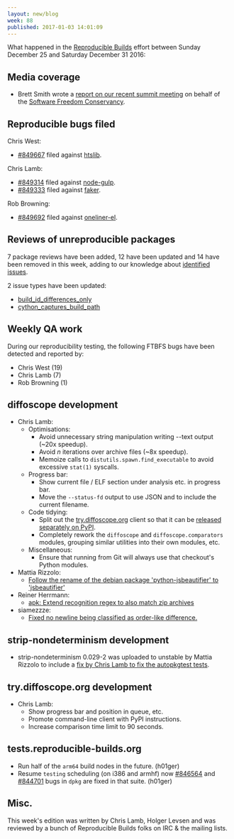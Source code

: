 ```yaml
---
layout: new/blog
week: 88
published: 2017-01-03 14:01:09
---
```


What happened in the [Reproducible Builds](https://wiki.debian.org/ReproducibleBuilds) effort between Sunday December 25 and Saturday December 31 2016:

Media coverage
--------------

- Brett Smith wrote a [report on our recent summit meeting](https://sfconservancy.org/blog/2016/dec/26/reproducible-builds-summit-report/) on behalf of the [Software Freedom Conservancy](https://sfconservancy.org/).


Reproducible bugs filed
-----------------------

Chris West:

* [#849667](https://bugs.debian.org/849667) filed against [htslib](https://tracker.debian.org/pkg/htslib).

Chris Lamb:

* [#849314](https://bugs.debian.org/849314) filed against [node-gulp](https://tracker.debian.org/pkg/node-gulp).
* [#849333](https://bugs.debian.org/849333) filed against [faker](https://tracker.debian.org/pkg/faker).

Rob Browning:

* [#849692](https://bugs.debian.org/849692) filed against [oneliner-el](https://tracker.debian.org/pkg/oneliner-el).


Reviews of unreproducible packages
----------------------------------

7 package reviews have been added, 12 have been updated and 14 have been removed in this week,
adding to our knowledge about [identified issues](https://tests.reproducible-builds.org/debian/index_issues.html).

2 issue types have been updated:

- [build\_id\_differences\_only](https://salsa.debian.org/reproducible-builds/reproducible-notes/commit/4f97097e)
- [cython\_captures\_build\_path](https://salsa.debian.org/reproducible-builds/reproducible-notes/commit/424ae5e0)

Weekly QA work
--------------

During our reproducibility testing, the following FTBFS bugs have been detected and
reported by:

 - Chris West (19)
 - Chris Lamb (7)
 - Rob Browning (1)


diffoscope development
----------------------


- Chris Lamb:
  - Optimisations:
    - Avoid unnecessary string manipulation writing --text output (~20x speedup).
    - Avoid *n* iterations over archive files (~8x speedup).
    - Memoize calls to `distutils.spawn.find_executable` to avoid excessive `stat(1)` syscalls.
  - Progress bar:
    - Show current file / ELF section under analysis etc. in progress bar.
    - Move the ``--status-fd`` output to use JSON and to include the current filename.
  - Code tidying:
    - Split out the [try.diffoscope.org](https://try.diffoscope.org) client so that it can be [released separately on PyPI](https://pypi.python.org/pypi/trydiffoscope).
    - Completely rework the `diffoscope` and `diffoscope.comparators` modules, grouping similar utilities into their own modules, etc.
  - Miscellaneous:
    - Ensure that running from Git will always use that checkout's Python modules.
- Mattia Rizzolo:
  - [Follow the rename of the debian package 'python-jsbeautifier' to 'jsbeautifier'](https://salsa.debian.org/reproducible-builds/diffoscope/commit/cdeef66)
- Reiner Herrmann:
  - [apk: Extend recognition regex to also match zip archives](https://salsa.debian.org/reproducible-builds/diffoscope/commit/2b4a5c4)
- siamezzze:
  - [Fixed no newline being classified as order-like difference.](https://salsa.debian.org/reproducible-builds/diffoscope/commit/ac63991)


strip-nondeterminism development
--------------------------------

- strip-nondeterminism 0.029-2 was uploaded to unstable by Mattia Rizzolo to include a [fix by Chris Lamb to fix the autopkgtest tests](https://salsa.debian.org/reproducible-builds/strip-nondeterminism.git/commit/?h=debian/0.029-2&id=81d06905acb35b7a8681ff2e9bf29087cae5414e).

try.diffoscope.org development
------------------------------

- Chris Lamb:
  - Show progress bar and position in queue, etc.
  - Promote command-line client with PyPI instructions.
  - Increase comparison time limit to 90 seconds.

tests.reproducible-builds.org
-----------------------

- Run half of the `arm64` build nodes in the future. (h01ger)
- Resume `testing` scheduling (on i386 and armhf) now [#846564](https://bugs.debian.org/846564) and [#844701](https://bugs.debian.org/844701) bugs in `dpkg` are fixed in that suite. (h01ger)

Misc.
-----

This week's edition was written by Chris Lamb, Holger Levsen and was reviewed by a bunch of Reproducible Builds folks on IRC & the mailing lists.
